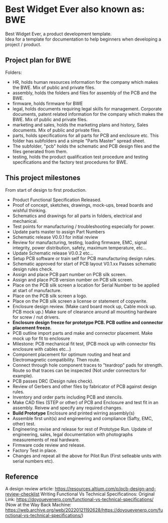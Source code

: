 # Best Widget Ever also known as: BWE
Best Widget Ever, a product development template.  
Idea for a template for documentation to help beginners when developing a project / product.

## Project plan for BWE

Folders: 
- HR, holds human resources information for the company which makes the BWE. Mix of public and private files.
- assembly, holds the folders and files for assembly of the PCB and the BWE.
- firmware, holds firmware for BWE
- legal, holds documents requiring legal skills for management. Corporate documents, patent related information for the company which makes the BWE. Mix of public and private files.
- marketing and sales, holds the marketing plans and history, Sales documents.  Mix of public and private files.
- parts, holds specifications for all parts for PCB and enclosure etc. This folder has subfolders and a simple "Parts Master" spread sheet.
- The subfolder, "pcb" holds the schematic and PCB design files and the files generated from them.
- testing, holds the product qualification test procedure and testing specifications and the factory test procedures for BWE.

## This project milestones
From start of design to first production.
- Product Functional Specification Released.
- Proof of concept, sketches, drawings, mock-ups, bread boards and wishful thinking.
- Schematics and drawings for all parts in folders, electrical and mechanical.
- Test points for manufacturing / troubleshooting especially for power.
- Update parts master to assign Part Numbers
- Schematic release V0.0.1 for initial review
- Review for manufacturing, testing, loading firmware, EMC, signal integrity, power distribution, safety, maximum temperature, etc...
- Update Schematic release V0.0.2 etc...
- Setup PCB software or train self for PCB manufacturing design rules.
- Schematic approved for start of PCB layout V0.1.xx Passes schematic design rules check.
- Assign and place PCB part number on PCB silk screen.
- Assign and place PCB version number on PCB silk screen.
- Place on the PCB silk screen a location for Serial Number to be applied at start of manufacture.
- Place on the PCB silk screen a logo.
- Place on the PCB silk screen a license or statement of copywrite.
- Enclosure design review. (Make card board mock up, Cable mock up. PCB mock up.) Make sure of clearance around all mounting hardware for screw / nut drivers.
- **Enclosure design freeze for prototype PCB. PCB outline and connector placement freeze.**
- PCB outline import parts and make and connector placement. Make mock up for fit to enclosure
- Milestone: PCB mechanical fit test, (PCB mock up with connector fits enclosure with cables etc...)
- Component placement for optimum routing and heat and Electromagnetic compatibility.  Then route.
- Connect through hole component traces to "teardrop" pads for strength. Route so that traces can be inspected (Not under connectors for example).
- PCB passes DRC (Design rules check).
- Review of Gerbers and other files by fabricator of PCB against design rules.
- Inventory and order parts including PCB and stencils.
- Make CAD files (STEP or other) of PCB and Enclosure and test fit in an assembly.  Reivew and specify any required changes.
- **Build Prototype** Enclosure and printed wirring assembly(s)
- Assemble first unit(s) and engineering and compliance (Safty, EMC, other) test.
- Engineering revise and release for rest of Prototype Run. Update of engineering, sales, legal documentation with photographs measurements of real hardware.
- Firmware code review and release.
- Factory Test in place.
- Changes and repeat all the above for Pilot Run (First selleable units with serial numbers etc).

 ## Reference
 A design review article: https://resources.altium.com/p/pcb-design-and-review-checklist
 Writing Functional Vs Technical Specificatinos: Original Link: https://doyouevenerp.com/functional-vs-technical-specifications/  (Now at the Way Back Machine: https://web.archive.org/web/20220121192628/https://doyouevenerp.com/functional-vs-technical-specifications/)

